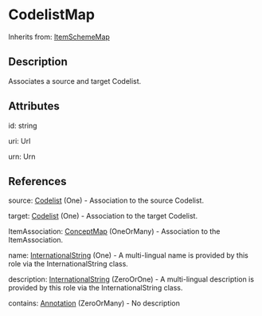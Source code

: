 
# CodelistMap

Inherits from: [ItemSchemeMap](ItemSchemeMap.md)



## Description

Associates a source and target Codelist.


## Attributes

id: string

uri: Url

urn: Urn



## References

source: [Codelist](../Codelists/Codelist.md) (One) - Association to the source Codelist.

target: [Codelist](../Codelists/Codelist.md) (One) - Association to the target Codelist.

ItemAssociation: [ConceptMap](ConceptMap.md) (OneOrMany) - Association to the ItemAssociation.

name: [InternationalString](../Base/InternationalString.md) (One) - A multi-lingual name is provided by this role via the InternationalString class.

description: [InternationalString](../Base/InternationalString.md) (ZeroOrOne) - A multi-lingual description is provided by this role via the InternationalString class.

contains: [Annotation](../Base/Annotation.md) (ZeroOrMany) - No description




